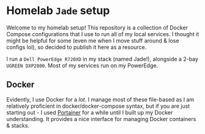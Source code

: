 # Homelab `Jade` setup

Welcome to my homelab setup! This repository is a collection of Docker Compose configurations that I use to run all of my local services. I thought it might be helpful for some (even me when I move stuff around & lose configs lol), so decided to publish it here as a resource.

I run a `Dell PowerEdge R720XD` in my stack (named Jade!), alongside a 2-bay `UGREEN DXP2800`. Most of my services run on my PowerEdge.

## Docker

Evidently, I use Docker for a _lot_. I manage most of these file-based as I am relatively proficient in docker/docker-compose syntax, but if you are just starting out - I used [Portainer](https://portainer.io) for a while until I built up my Docker understanding. It provides a nice interface for managing Docker containers & stacks.

